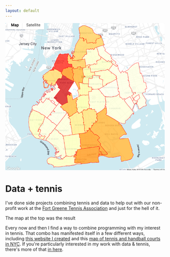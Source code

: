 ```yaml
---
layout: default
---
```


[![Brooklyn tennis permits](https://github.com/seeess1/seeess1.github.io/raw/master/assets/images/brooklyn-permits.png)](https://covid19.topos.com/)


# Data + tennis

I've done side projects combining tennis and data to help out with our non-profit work at the [Fort Greene Tennis Association](http://www.fortgreenetennis.org/) and just for the hell of it. 

The map at the top was the result 

Every now and then I find a way to combine programming with my interest in tennis. That combo has manifested itself in a few different ways, including [this website I created](https://www.bageled.nyc/) and this [map of tennis and handball courts in NYC](http://www.fortgreenetennis.org/nyc-courts). If you're particularly interested in my work with data & tennis, there's more of that [in here](./pages/tennis.md).